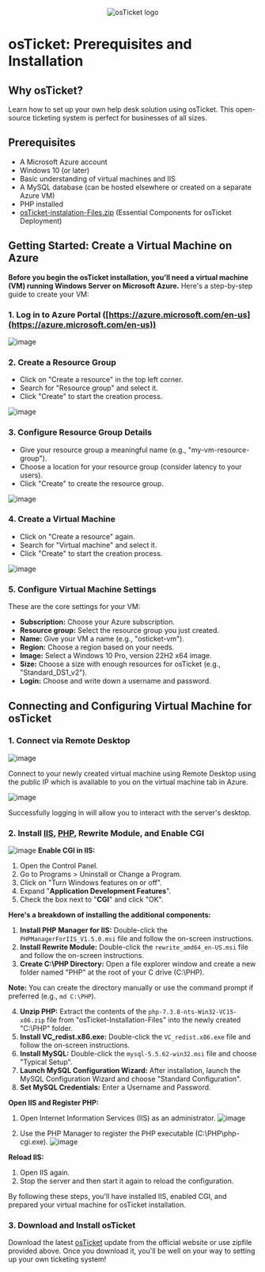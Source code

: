 <p align="center">
<img src="https://i.imgur.com/Clzj7Xs.png" alt="osTicket logo"/>
</p>

<h1>osTicket: Prerequisites and Installation</h1>
<h2>Why osTicket?</h2>
<p>Learn how to set up your own help desk solution using osTicket. This open-source ticketing system is perfect for businesses of all sizes.</p>

<h2>Prerequisites</h2>
<ul>
  <li>A Microsoft Azure account</li>
  <li>Windows 10 (or later)</li>
  <li>Basic understanding of virtual machines and IIS</li>
  <li>A MySQL database (can be hosted elsewhere or created on a separate Azure VM)</li>
  <li>PHP installed</li>
  <li><a href="https://drive.google.com/uc?export=download&id=1b3RBkXTLNGXbibeMuAynkfzdBC1NnqaD">osTicket-instalation-Files.zip</a> (Essential Components for osTicket Deployment)</li>
</ul>

<h2>Getting Started: Create a Virtual Machine on Azure</h2>

**Before you begin the osTicket installation, you'll need a virtual machine (VM) running Windows Server on Microsoft Azure.** Here's a step-by-step guide to create your VM:

### 1. Log in to Azure Portal ([https://azure.microsoft.com/en-us](https://azure.microsoft.com/en-us))

![image](https://github.com/user-attachments/assets/c55c75b1-2c5c-47e9-8309-0b016a349227)


### 2. Create a Resource Group

* Click on "Create a resource" in the top left corner.
* Search for "Resource group" and select it.
* Click "Create" to start the creation process.

![image](https://github.com/user-attachments/assets/f2c1d853-68c4-42b1-a57d-ac4b137fc137)



### 3. Configure Resource Group Details

* Give your resource group a meaningful name (e.g., "my-vm-resource-group").
* Choose a location for your resource group (consider latency to your users).
* Click "Create" to create the resource group.

![image](https://github.com/user-attachments/assets/b646a92b-d169-47cf-867e-09ee32867926)


### 4. Create a Virtual Machine

* Click on "Create a resource" again.
* Search for "Virtual machine" and select it.
* Click "Create" to start the creation process.

![image](https://github.com/user-attachments/assets/01f659e1-a18b-4c9c-9055-1e832e848562)

### 5. Configure Virtual Machine Settings

These are the core settings for your VM:

* **Subscription:** Choose your Azure subscription.
* **Resource group:** Select the resource group you just created.
* **Name:** Give your VM a name (e.g., "osticket-vm").
* **Region:** Choose a region based on your needs.
* **Image:** Select a Windows 10 Pro, version 22H2 x64 image.
* **Size:** Choose a size with enough resources for osTicket (e.g., "Standard_DS1_v2").
* **Login:** Choose and write down a username and password.
<h2>Connecting and Configuring Virtual Machine for osTicket</h2>
<h3>1. Connect via Remote Desktop</h3>

![image](https://github.com/user-attachments/assets/bf99b72a-b9d0-4757-97a8-47667f4287ef)

<p>Connect to your newly created virtual machine using Remote Desktop using the public IP which is available to you on the virtual machine tab in Azure.</p>

![image](https://github.com/user-attachments/assets/118fcc01-c58c-4cb3-8349-b170e8c2e016)

<p>Successfully logging in will allow you to interact with the server's desktop.</p>

<h3>2. Install <a href="https://www.iis.net/downloads/community/2018/05/php-manager-150-for-iis-10">IIS</a>, <a href="https://www.iis.net/downloads/community/2018/05/php-manager-150-for-iis-10">PHP</a>, Rewrite Module, and Enable CGI</h3>

![image](https://github.com/user-attachments/assets/cb511e02-66ae-4220-b4a1-61338b395ddb)
**Enable CGI in IIS:**

1. Open the Control Panel.
2. Go to Programs > Uninstall or Change a Program.
3. Click on "Turn Windows features on or off".
4. Expand "**Application Development Features**".
5. Check the box next to "**CGI**" and click "OK".


**Here's a breakdown of installing the additional components:**

1. **Install PHP Manager for IIS:** Double-click the `PHPManagerForIIS_V1.5.0.msi` file and follow the on-screen instructions.
2. **Install Rewrite Module:** Double-click the `rewrite_amd64_en-US.msi` file and follow the on-screen instructions.
3. **Create C:\PHP Directory:** Open a file explorer window and create a new folder named "PHP" at the root of your C drive (C:\PHP).

**Note:** You can create the directory manually or use the command prompt if preferred (e.g., `md C:\PHP`).

4. **Unzip PHP:** Extract the contents of the `php-7.3.8-nts-Win32-VC15-x86.zip` file from "osTicket-Installation-Files" into the newly created "C:\PHP" folder.
5. **Install VC_redist.x86.exe:** Double-click the `VC_redist.x86.exe` file and follow the on-screen instructions.
6. **Install MySQL:** Double-click the `mysql-5.5.62-win32.msi` file and choose "Typical Setup".
7. **Launch MySQL Configuration Wizard:** After installation, launch the MySQL Configuration Wizard and choose "Standard Configuration".
8. **Set MySQL Credentials:** Enter a Username and Password.

**Open IIS and Register PHP:**

1. Open Internet Information Services (IIS) as an administrator.
   ![image](https://github.com/user-attachments/assets/8b112b00-4dee-4fce-ab50-41969004d0c9)

2. Use the PHP Manager to register the PHP executable (C:\PHP\php-cgi.exe).
![image](https://github.com/user-attachments/assets/3b3c7cdb-f288-4bac-98a5-5cd2f3280bb0)

**Reload IIS:**

1. Open IIS again.
2. Stop the server and then start it again to reload the configuration.

By following these steps, you'll have installed IIS, enabled CGI, and prepared your virtual machine for osTicket installation.
<h3>3. Download and Install osTicket</h3>
<p>Download the latest <a href="https://docs.osticket.com/en/latest/Getting%20Started/Installation.html">osTicket</a> update from the official website or use zipfile provided above. Once you download it, you'll be well on your way to setting up your own ticketing system!</p>
